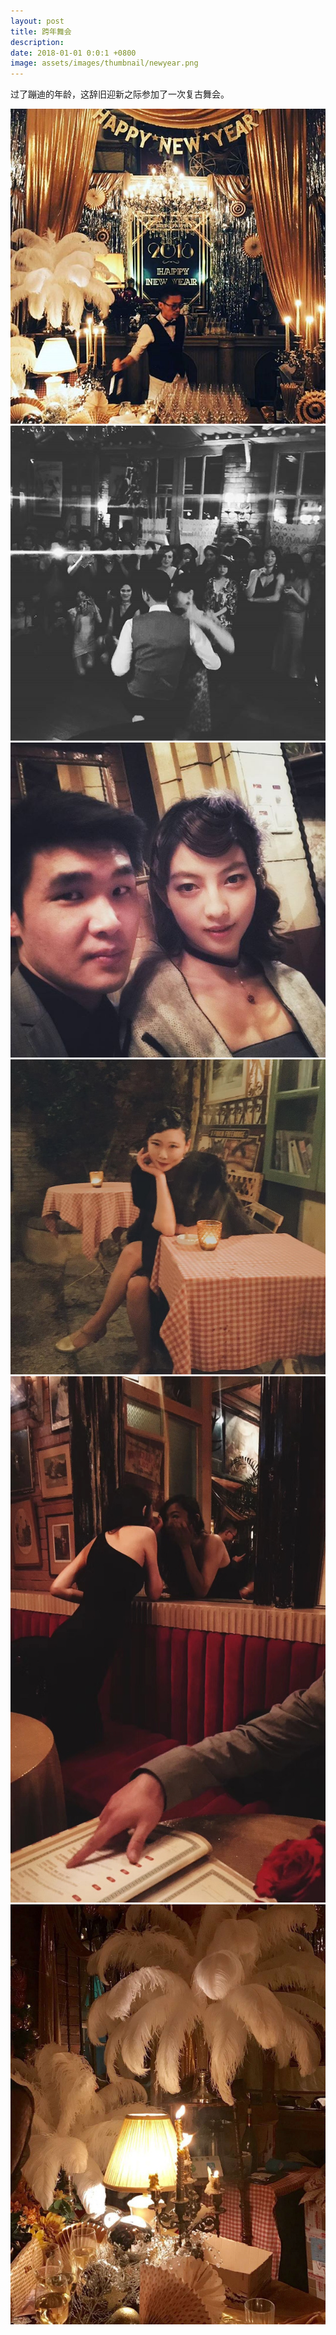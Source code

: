 ```yaml
---
layout: post
title: 跨年舞会
description:
date: 2018-01-01 0:0:1 +0800
image: assets/images/thumbnail/newyear.png
---
```


 过了蹦迪的年龄，这辞旧迎新之际参加了一次复古舞会。

 ![](/assets/images/ball3.jpg)
 ![](/assets/images/ball2.jpg)
 ![](/assets/images/ball1.jpg)
 ![](/assets/images/ball4.jpg)
 ![](/assets/images/ball5.jpg)
 ![](/assets/images/ball6.jpg)
